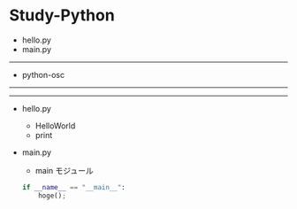 # Study-Python

- hello.py  
- main.py  

---  

- python-osc

---  

---  

- hello.py  
  - HelloWorld  
  - print  

- main.py  
  - main モジュール  
  ```python
  if __name__ == "__main__":
      hoge();
  ```  